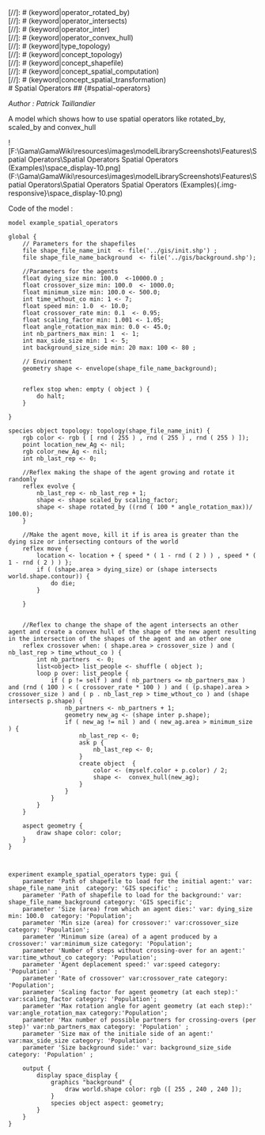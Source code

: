 [//]: # (keyword|operator_scaled_by)
<div class='gama-keyword-style' id ='227_0_467_operator-scaled-by'></div>
[//]: # (keyword|operator_rotated_by)
<div class='gama-keyword-style' id ='227_1_460_operator-rotated-by'></div>
[//]: # (keyword|operator_intersects)
<div class='gama-keyword-style' id ='227_2_341_operator-intersects'></div>
[//]: # (keyword|operator_inter)
<div class='gama-keyword-style' id ='227_3_336_operator-inter'></div>
[//]: # (keyword|operator_convex_hull)
<div class='gama-keyword-style' id ='227_4_237_operator-convex-hull'></div>
[//]: # (keyword|type_topology)
<div class='gama-keyword-style' id ='227_5_1567_type-topology'></div>
[//]: # (keyword|concept_topology)
<div class='gama-keyword-style' id ='227_6_121_concept-topology'></div>
[//]: # (keyword|concept_shapefile)
<div class='gama-keyword-style' id ='227_7_99_concept-shapefile'></div>
[//]: # (keyword|concept_spatial_computation)
<div class='gama-keyword-style' id ='227_8_103_concept-spatial-computation'></div>
[//]: # (keyword|concept_spatial_transformation)
<div class='gama-keyword-style' id ='227_9_105_concept-spatial-transformation'></div>
# Spatial Operators ## {#spatial-operators}


_Author : Patrick Taillandier_

A model which shows how to use spatial operators like rotated_by, scaled_by and convex_hull


![F:\Gama\GamaWiki\resources\images\modelLibraryScreenshots\Features\Spatial Operators\Spatial Operators Spatial Operators (Examples)\space_display-10.png](F:\Gama\GamaWiki\resources\images\modelLibraryScreenshots\Features\Spatial Operators\Spatial Operators Spatial Operators (Examples){.img-responsive}\space_display-10.png)

Code of the model : 

```
model example_spatial_operators

global {
	// Parameters for the shapefiles
	file shape_file_name_init  <- file('../gis/init.shp') ;
	file shape_file_name_background  <- file('../gis/background.shp');
	
	//Parameters for the agents		
	float dying_size min: 100.0  <-10000.0 ; 
	float crossover_size min: 100.0  <- 1000.0;
	float minimum_size min: 100.0 <- 500.0; 
	int time_wthout_co min: 1 <- 7;
	float speed min: 1.0  <- 10.0; 
	float crossover_rate min: 0.1  <- 0.95; 
	float scaling_factor min: 1.001 <- 1.05;
	float angle_rotation_max min: 0.0 <- 45.0;
	int nb_partners_max min: 1  <- 1;
	int max_side_size min: 1 <- 5;  
	int background_size_side min: 20 max: 100 <- 80 ;
	
	// Environment
	geometry shape <- envelope(shape_file_name_background);
	

	reflex stop when: empty ( object ) {
		do halt;
  	} 

}

species object topology: topology(shape_file_name_init) {
	rgb color <- rgb ( [ rnd ( 255 ) , rnd ( 255 ) , rnd ( 255 ) ]);
	point location_new_Ag <- nil;
	rgb color_new_Ag <- nil;
	int nb_last_rep <- 0;
		
	//Reflex making the shape of the agent growing and rotate it randomly
	reflex evolve {
		nb_last_rep <- nb_last_rep + 1;
		shape <- shape scaled_by scaling_factor;
		shape <- shape rotated_by ((rnd ( 100 * angle_rotation_max))/ 100.0);		
	}
	
	//Make the agent move, kill it if is area is greater than the dying size or intersecting contours of the world
	reflex move {
		location <- location + { speed * ( 1 - rnd ( 2 ) ) , speed * ( 1 - rnd ( 2 ) ) };
		if ( (shape.area > dying_size) or (shape intersects world.shape.contour)) {
			do die; 
		}
			
	}
	
	
	//Reflex to change the shape of the agent intersects an other agent and create a convex hull of the shape of the new agent resulting in the intersection of the shapes of the agent and an other one
	reflex crossover when: ( shape.area > crossover_size ) and ( nb_last_rep > time_wthout_co ) { 
		int nb_partners  <- 0;
		list<object> list_people <- shuffle ( object );
		loop p over: list_people {
			if ( p != self ) and ( nb_partners <= nb_partners_max ) and (rnd ( 100 ) < ( crossover_rate * 100 ) ) and ( (p.shape).area > crossover_size ) and ( p . nb_last_rep > time_wthout_co ) and (shape intersects p.shape) {
				nb_partners <- nb_partners + 1;
				geometry new_ag <- (shape inter p.shape);
				if ( new_ag != nil ) and ( new_ag.area > minimum_size ) {
					nb_last_rep <- 0;
					ask p {
						nb_last_rep <- 0;
					}
					create object  {
						color <- (myself.color + p.color) / 2;
						shape <-  convex_hull(new_ag);
					}
				}
			}
		}	
	}
	
	aspect geometry {
		draw shape color: color;
	}
}



experiment example_spatial_operators type: gui {
	parameter 'Path of shapefile to load for the initial agent:' var: shape_file_name_init  category: 'GIS specific' ;
	parameter 'Path of shapefile to load for the background:' var: shape_file_name_background category: 'GIS specific';
	parameter 'Size (area) from which an agent dies:' var: dying_size min: 100.0  category: 'Population'; 
	parameter 'Min size (area) for crossover:' var:crossover_size category: 'Population';
	parameter 'Minimum size (area) of a agent produced by a crossover:' var:minimum_size category: 'Population';
	parameter 'Number of steps without crossing-over for an agent:' var:time_wthout_co category: 'Population';
	parameter 'Agent deplacement speed:' var:speed category: 'Population' ; 
	parameter 'Rate of crossover' var:crossover_rate category: 'Population'; 
	parameter 'Scaling factor for agent geometry (at each step):' var:scaling_factor category: 'Population';
	parameter 'Max rotation angle for agent geometry (at each step):' var:angle_rotation_max category:'Population';
	parameter 'Max number of possible partners for crossing-overs (per step)' var:nb_partners_max category: 'Population' ;
	parameter 'Size max of the initiale side of an agent:' var:max_side_size category: 'Population'; 
	parameter 'Size background side:' var: background_size_side category: 'Population' ;

	output {
		display space_display {
			graphics "background" {
				draw world.shape color: rgb ([ 255 , 240 , 240 ]);
			}
			species object aspect: geometry;
		}
	}
}
```